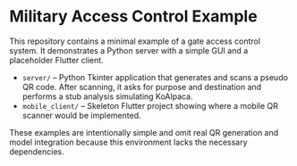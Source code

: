 # Military Access Control Example

This repository contains a minimal example of a gate access control system.
It demonstrates a Python server with a simple GUI and a placeholder Flutter
client.

* `server/` – Python Tkinter application that generates and scans a pseudo
  QR code. After scanning, it asks for purpose and destination and performs a
  stub analysis simulating KoAlpaca.
* `mobile_client/` – Skeleton Flutter project showing where a mobile QR
  scanner would be implemented.

These examples are intentionally simple and omit real QR generation and model
integration because this environment lacks the necessary dependencies.
